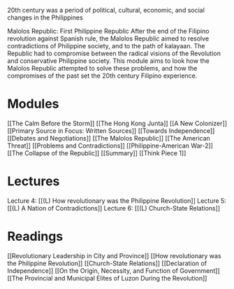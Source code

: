 20th century was a period of political, cultural, economic, and social changes in the Philippines

Malolos Republic: First Philippine Republic
After the end of the Filipino revolution against Spanish rule, the Malolos Republic aimed to  resolve contradictions of Philippine society, and to the path of kalayaan.
The Republic had to compromise between the radical visions of the Revolution and conservative Philippine society. This module aims to look how the Malolos Republic attempted to solve these problems, and how the compromises of the past set the 20th century Filipino experience.

# Modules
[[The Calm Before the Storm]]
[[The Hong Kong Junta]]
[[A New Colonizer]]
[[Primary Source in Focus: Written Sources]]
[[Towards Independence]]
[[Debates and Negotiations]]
[[The Malolos Republic]]
[[The American Threat]]
[[Problems and Contradictions]]
[[Philippine-American War-2]]
[[The Collapse of the Republic]]
[[Summary]]
[[Think Piece 1]]

# Lectures
Lecture 4: [[(L) How revolutionary was the Philippine Revolution]]
Lecture 5: [[(L) A Nation of Contradictions]]
Lecture 6: [[(L) Church-State Relations]]

# Readings
[[Revolutionary Leadership in City and Province]]
[[How revolutionary was the Philippine Revolution]]
[[Church-State Relations]]
[[Declaration of Independence]]
[[On the Origin, Necessity, and Function of Government]]
[[The Provincial and Municipal Elites of Luzon During the Revolution]]